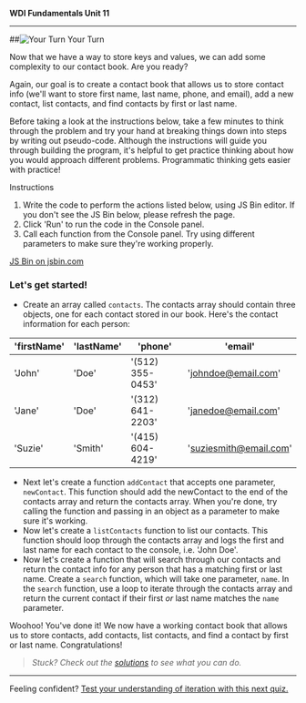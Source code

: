 **WDI Fundamentals Unit 11**

---

##![Your Turn](../assets/exercise.png) Your Turn

Now that we have a way to store keys and values, we can add some complexity to our contact book. Are you ready?

Again, our goal is to create a contact book that allows us to store contact info (we'll want to store first name, last name, phone, and email), add a new contact, list contacts, and find contacts by first or last name.

Before taking a look at the instructions below, take a few minutes to think through the problem and try your hand at breaking things down into steps by writing out pseudo-code. Although the instructions will guide you through building the program, it's helpful to get practice thinking about how you would approach different problems. Programmatic thinking gets easier with practice!

Instructions

1. Write the code to perform the actions listed below, using JS Bin editor. If you don't see the JS Bin below, please refresh the page.
2. Click 'Run' to run the code in the Console panel.
3. Call each function from the Console panel. Try using different parameters to make sure they're working properly.

<a class="jsbin-embed" href="http://jsbin.com/hotibob/embed?js&height600">JS Bin on jsbin.com</a><script src="http://static.jsbin.com/js/embed.min.js?3.39.19"></script>

### Let's get started!

* Create an array called `contacts`. The contacts array should contain three objects, one for each contact stored in our book. Here's the contact information for each person:

| 'firstName' |  'lastName' |  'phone'        |    'email'           |
|-            |-            |-                |-                     |
| 'John'      |   'Doe'     |'(512) 355-0453' |'johndoe@email.com'   |
| 'Jane'      |   'Doe'     |'(312) 641-2203' |'janedoe@email.com'   |
| 'Suzie'     |   'Smith'   |'(415) 604-4219' |'suziesmith@email.com'|

* Next let's create a function `addContact` that accepts one parameter, `newContact`. This function should add the newContact to the end of the contacts array and return the contacts array. When you're done, try calling the function and passing in an object as a parameter to make sure it's working.
* Now let's create a `listContacts` function to list our contacts. This function should loop through the contacts array and logs the first and last name for each contact to the console, i.e. 'John Doe'.
* Now let's create a function that will search through our contacts and return the contact info for any person that has a matching first or last name. Create a `search` function, which will take one parameter, `name`. In the `search` function, use a loop to iterate through the contacts array and return the current contact if their first *or* last name matches the `name` parameter.

Woohoo! You've done it! We now have a working contact book that allows us to store contacts, add contacts, list contacts, and find a contact by first or last name. Congratulations!

> *Stuck? Check out the [solutions](../exercise-solutions.md) to see what you can do.*

---

Feeling confident? [Test your understanding of iteration with this next quiz.](09_quiz.md)
